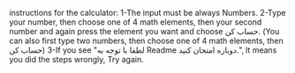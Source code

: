 instructions for the calculator:
1-The input must be always Numbers.
2-Type your number, then choose one of 4 math elements, then your second number and again press the element you want and choose حساب کن.
(You can also first type two numbers, then choose one of 4 math elements, then حساب کن)
3-If you see  "لطفا با توجه به Readme دوباره امتحان کنید.", It means you did the steps wrongly, Try again.